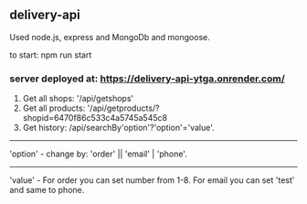 ## delivery-api
Used node.js, express and MongoDb and mongoose.

to start: npm run start

### server deployed at: https://delivery-api-ytga.onrender.com/ 
1. Get all shops: '/api/getshops'
3. Get all products: '/api/getproducts/?shopid=6470f86c533c4a5745a545c8
4. Get history: /api/searchBy'option'?'option'='value'.
***
  'option' - change by: 'order' || 'email' | 'phone'. 
  ***
  'value' - For order you can set number from 1-8. 
            For email you can set 'test' and same to phone.  

